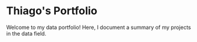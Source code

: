 # Thiago's Portfolio
Welcome to my data portfolio! Here, I document a summary of my projects in the data field.
